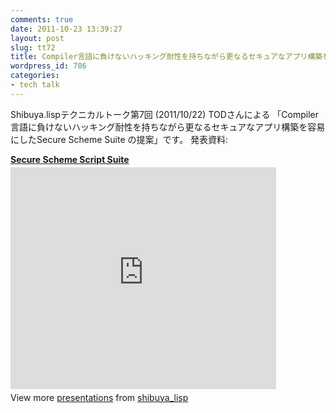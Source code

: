 ```yaml
---
comments: true
date: 2011-10-23 13:39:27
layout: post
slug: tt72
title: Compiler言語に負けないハッキング耐性を持ちながら更なるセキュアなアプリ構築を容易にしたSecure Scheme Suite の提案
wordpress_id: 786
categories:
- tech talk
---
```


Shibuya.lispテクニカルトーク第7回 (2011/10/22) TODさんによる
「Compiler言語に負けないハッキング耐性を持ちながら更なるセキュアなアプリ構築を容易にしたSecure Scheme Suite の提案」です。
発表資料:
<div style="width:425px" id="__ss_9839219"> <strong style="display:block;margin:12px 0 4px"><a href="http://www.slideshare.net/shibuya_lisp/secure-scheme-script-suite-9839219" title="Secure Scheme Script Suite" target="_blank">Secure Scheme Script Suite</a></strong> <iframe src="http://www.slideshare.net/slideshow/embed_code/9839219" width="425" height="355" frameborder="0" marginwidth="0" marginheight="0" scrolling="no"></iframe> <div style="padding:5px 0 12px"> View more <a href="http://www.slideshare.net/" target="_blank">presentations</a> from <a href="http://www.slideshare.net/shibuya_lisp" target="_blank">shibuya_lisp</a> </div> </div>
